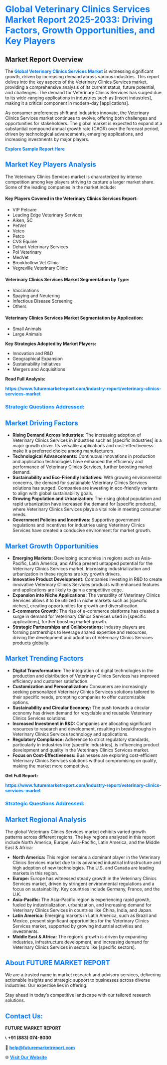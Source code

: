 <h1 style="color: #007BFF;">Global Veterinary Clinics Services Market Report 2025-2033: Driving Factors, Growth Opportunities, and Key Players</h1>

<section id="overview">
<h2>Market Report Overview</h2>
<p>The <a href="https://www.futuremarketreport.com/industry-report/veterinary-clinics-services-market" style="color: #007BFF; text-decoration: none;"><strong>Global Veterinary Clinics Services Market</strong></a> is witnessing significant growth, driven by increasing demand across various industries. This report delves into the key aspects of the Veterinary Clinics Services market, providing a comprehensive analysis of its current status, future potential, and challenges. The demand for Veterinary Clinics Services has surged due to its wide-ranging applications in industries such as [insert industries], making it a critical component in modern-day [applications].</p>
<p>As consumer preferences shift and industries innovate, the Veterinary Clinics Services market continues to evolve, offering both challenges and opportunities for stakeholders. The global market is expected to expand at a substantial compound annual growth rate (CAGR) over the forecast period, driven by technological advancements, emerging applications, and increasing investments by major players.</p>
</section>

<section id="overview">
<p><a href="https://www.futuremarketreport.com/request-sample/reportId=79733" style="color: #007BFF; text-decoration: none;"><strong>Explore Sample Report Here</strong></a></p>
</section>

<section id="key-players">
<h2 style="color: #007BFF;">Market Key Players Analysis</h2>
<p>The Veterinary Clinics Services market is characterized by intense competition among key players striving to capture a larger market share. Some of the leading companies in the market include:</p>
<h4>Key Players Covered in the Veterinary Clinics Services Report:</h4>
<ul><li>VIP Petcare</li><li>Leading Edge Veterinary Services</li><li>Aiken, SC</li><li>PetVet</li><li>Vetco</li><li>Petco</li><li>CVS Equine</li><li>Dehart Veterinary Services</li><li>Pol Veterinary</li><li>MedVet</li><li>Brookhollow Vet Clinic</li><li>Vegreville Veterinary Clinic</li></ul>
<h4>Veterinary Clinics Services Market Segmentation by Type:</h4>
<ul><li>Vaccinations</li><li>Spaying and Neutering</li><li>Infectious Disease Screening</li><li>Others</li></ul>

<h4>Veterinary Clinics Services Market Segmentation by Application:</h4>
<ul><li>Small Animals</li><li>Large Animals</li></ul>
<p><strong>Key Strategies Adopted by Market Players:</strong></p>
<ul>
<li>Innovation and R&D</li>
<li>Geographical Expansion</li>
<li>Sustainability Initiatives</li>
<li>Mergers and Acquisitions</li>
</ul>
</section>

<section>
<p><strong>Read Full Analysis: </strong></p><a href="https://www.futuremarketreport.com/industry-report/veterinary-clinics-services-market" style="color: #007BFF; text-decoration: none;"><strong>https://www.futuremarketreport.com/industry-report/veterinary-clinics-services-market</strong></a>
<h3 style="color: #007BFF;">Strategic Questions Addressed:</h3>
</section>

<section id="driving-factors">
<h2 style="color: #007BFF;">Market Driving Factors</h2>
<ul>
<li><strong>Rising Demand Across Industries:</strong> The increasing adoption of Veterinary Clinics Services in industries such as [specific industries] is a major growth driver. Its versatile applications and cost-effectiveness make it a preferred choice among manufacturers.</li>
<li><strong>Technological Advancements:</strong> Continuous innovations in production and application technologies have enhanced the efficiency and performance of Veterinary Clinics Services, further boosting market demand.</li>
<li><strong>Sustainability and Eco-Friendly Initiatives:</strong> With growing environmental concerns, the demand for sustainable Veterinary Clinics Services solutions has surged. Companies are investing in eco-friendly variants to align with global sustainability goals.</li>
<li><strong>Growing Population and Urbanization:</strong> The rising global population and rapid urbanization have increased the demand for [specific products], where Veterinary Clinics Services plays a vital role in meeting consumer needs.</li>
<li><strong>Government Policies and Incentives:</strong> Supportive government regulations and incentives for industries using Veterinary Clinics Services have created a conducive environment for market growth.</li>
</ul>
</section>

<section id="growth-opportunities">
<h2 style="color: #007BFF;">Market Growth Opportunities</h2>
<ul>
<li><strong>Emerging Markets:</strong> Developing economies in regions such as Asia-Pacific, Latin America, and Africa present untapped potential for the Veterinary Clinics Services market. Increasing industrialization and urbanization in these regions are key growth drivers.</li>
<li><strong>Innovative Product Development:</strong> Companies investing in R&D to create innovative Veterinary Clinics Services products with enhanced features and applications are likely to gain a competitive edge.</li>
<li><strong>Expansion into Niche Applications:</strong> The versatility of Veterinary Clinics Services allows it to be utilized in niche markets such as [specific niches], creating opportunities for growth and diversification.</li>
<li><strong>E-commerce Growth:</strong> The rise of e-commerce platforms has created a surge in demand for Veterinary Clinics Services used in [specific applications], further boosting market growth.</li>
<li><strong>Strategic Partnerships and Collaborations:</strong> Industry players are forming partnerships to leverage shared expertise and resources, driving the development and adoption of Veterinary Clinics Services products globally.</li>
</ul>
</section>

<section id="trending-factors">
<h2 style="color: #007BFF;">Market Trending Factors</h2>
<ul>
<li><strong>Digital Transformation:</strong> The integration of digital technologies in the production and distribution of Veterinary Clinics Services has improved efficiency and customer satisfaction.</li>
<li><strong>Customization and Personalization:</strong> Consumers are increasingly seeking personalized Veterinary Clinics Services solutions tailored to their specific needs, prompting companies to offer customizable options.</li>
<li><strong>Sustainability and Circular Economy:</strong> The push towards a circular economy has driven demand for recyclable and reusable Veterinary Clinics Services solutions.</li>
<li><strong>Increased Investment in R&D:</strong> Companies are allocating significant resources to research and development, resulting in breakthroughs in Veterinary Clinics Services technology and applications.</li>
<li><strong>Regulatory Compliance:</strong> Adherence to strict regulatory standards, particularly in industries like [specific industries], is influencing product development and quality in the Veterinary Clinics Services market.</li>
<li><strong>Focus on Cost-Effectiveness:</strong> Businesses are exploring cost-efficient Veterinary Clinics Services solutions without compromising on quality, making the market more competitive.</li>
</ul>
</section>

<section>
<p><strong>Get Full Report: </strong></p><a href="https://www.futuremarketreport.com/industry-report/veterinary-clinics-services-market" style="color: #007BFF; text-decoration: none;"><strong>https://www.futuremarketreport.com/industry-report/veterinary-clinics-services-market</strong></a>
<h3 style="color: #007BFF;">Strategic Questions Addressed:</h3>
</section>


<section id="regional-analysis">
<h2 style="color: #007BFF;">Market Regional Analysis</h2>
<p>The global Veterinary Clinics Services market exhibits varied growth patterns across different regions. The key regions analyzed in this report include North America, Europe, Asia-Pacific, Latin America, and the Middle East & Africa:</p>
<ul>
<li><strong>North America:</strong> This region remains a dominant player in the Veterinary Clinics Services market due to its advanced industrial infrastructure and high adoption of new technologies. The U.S. and Canada are leading markets in this region.</li>
<li><strong>Europe:</strong> Europe has witnessed steady growth in the Veterinary Clinics Services market, driven by stringent environmental regulations and a focus on sustainability. Key countries include Germany, France, and the U.K.</li>
<li><strong>Asia-Pacific:</strong> The Asia-Pacific region is experiencing rapid growth, fueled by industrialization, urbanization, and increasing demand for Veterinary Clinics Services in countries like China, India, and Japan.</li>
<li><strong>Latin America:</strong> Emerging markets in Latin America, such as Brazil and Mexico, present significant opportunities for the Veterinary Clinics Services market, supported by growing industrial activities and investments.</li>
<li><strong>Middle East & Africa:</strong> The region’s growth is driven by expanding industries, infrastructure development, and increasing demand for Veterinary Clinics Services in sectors like [specific sectors].</li>
</ul>
</section>

<footer>
<h2 style="color: #007BFF;">About FUTURE MARKET REPORT</h2>
<p>We are a trusted name in market research and advisory services, delivering actionable insights and strategic support to businesses across diverse industries. Our expertise lies in offering:</p>

<p>Stay ahead in today’s competitive landscape with our tailored research solutions.</p>

<h2 style="color: #007BFF;">Contact Us:</h2>
<p><strong>FUTURE MARKET REPORT</strong></p>
<p>📞 <strong>+91 (883) 074-8030</strong></p>
<p>📧 <strong><a href="mailto:help@futuremarketreport.com" style="color: #007BFF;">help@futuremarketreport.com</a></strong></p>
<p>🌐 <strong><a href="https://www.futuremarketreport.com/" style="color: #007BFF;">Visit Our Website</a></strong></p>
</footer>